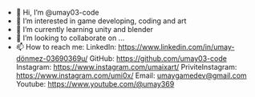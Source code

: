 - 👋 Hi, I’m @umay03-code
- 👀 I’m interested in game developing, coding and art
- 🌱 I’m currently learning unity and blender
- 💞️ I’m looking to collaborate on ...
- 📫 How to reach me:
LinkedIn: https://www.linkedin.com/in/umay-dönmez-03690369u/
GitHub: https://github.com/umay03-code
Instagram: https://www.instagram.com/umaixart/
PriviteInstagram: https://www.instagram.com/umi0x/
Email: umaygamedev@gmail.com
Youtube: https://www.youtube.com/@umay369

<!---
umay03-code/umay03-code is a ✨ special ✨ repository because its `README.md` (this file) appears on your GitHub profile.
You can click the Preview link to take a look at your changes.
--->
